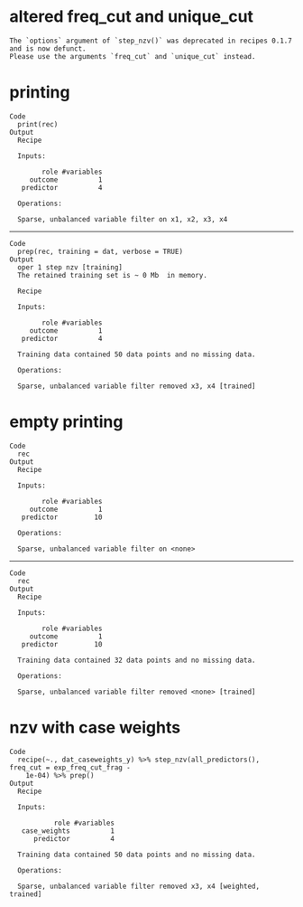 # altered freq_cut and unique_cut

    The `options` argument of `step_nzv()` was deprecated in recipes 0.1.7 and is now defunct.
    Please use the arguments `freq_cut` and `unique_cut` instead.

# printing

    Code
      print(rec)
    Output
      Recipe
      
      Inputs:
      
            role #variables
         outcome          1
       predictor          4
      
      Operations:
      
      Sparse, unbalanced variable filter on x1, x2, x3, x4

---

    Code
      prep(rec, training = dat, verbose = TRUE)
    Output
      oper 1 step nzv [training] 
      The retained training set is ~ 0 Mb  in memory.
      
      Recipe
      
      Inputs:
      
            role #variables
         outcome          1
       predictor          4
      
      Training data contained 50 data points and no missing data.
      
      Operations:
      
      Sparse, unbalanced variable filter removed x3, x4 [trained]

# empty printing

    Code
      rec
    Output
      Recipe
      
      Inputs:
      
            role #variables
         outcome          1
       predictor         10
      
      Operations:
      
      Sparse, unbalanced variable filter on <none>

---

    Code
      rec
    Output
      Recipe
      
      Inputs:
      
            role #variables
         outcome          1
       predictor         10
      
      Training data contained 32 data points and no missing data.
      
      Operations:
      
      Sparse, unbalanced variable filter removed <none> [trained]

# nzv with case weights

    Code
      recipe(~., dat_caseweights_y) %>% step_nzv(all_predictors(), freq_cut = exp_freq_cut_frag -
        1e-04) %>% prep()
    Output
      Recipe
      
      Inputs:
      
               role #variables
       case_weights          1
          predictor          4
      
      Training data contained 50 data points and no missing data.
      
      Operations:
      
      Sparse, unbalanced variable filter removed x3, x4 [weighted, trained]

